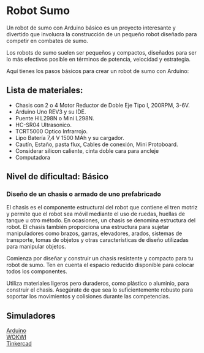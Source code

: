 <div><h1>Robot Sumo</h1>
<p>Un robot de sumo con Arduino básico es un proyecto interesante y divertido que involucra la construcción de un pequeño robot diseñado para competir en combates de sumo.</p>
<p>Los robots de sumo suelen ser pequeños y compactos,
diseñados para ser lo más efectivos posible en términos de potencia,
velocidad y estrategia.</p>
<p>Aquí tienes los pasos básicos para crear un robot de sumo con Arduino:</p></div>

<h2> Lista de materiales:</h2>
<ul>
  <li>Chasis con 2 o 4 Motor Reductor de Doble Eje Tipo I, 200RPM, 3-6V.</li>
  <li>Arduino Uno REV3 y su IDE.</li>
  <li>Puente H L298N o Mini L298N.</li>
  <li>HC-SR04 Ultrasonico.</li>
  <li>TCRT5000 Optico Infrarrojo.</li>
  <li>Lipo Batería 7,4 V 1500 MAh y su cargador.</li>
  <li>Cautín, Estaño, pasta flux, Cables de conexión, Mini Protoboard.</li>
  <li>Considerar silicon caliente, cinta doble cara para ancleje </li>
  <li>Computadora </li>
</ul>

<div><h2>Nivel de dificultad: Básico</h2>
<h3>Diseño de un chasis o armado de uno prefabricado </h3>
<p>El chasis es el componente estructural del robot que contiene el tren motriz y permite que el robot sea móvil mediante el uso de ruedas, huellas de tanque u otro método. En ocasiones, un chasis se denomina estructura del robot. El chasis también proporciona una estructura para sujetar manipuladores como brazos, garras, elevadores, arados, sistemas de transporte, tomas de objetos y otras características de diseño utilizadas para manipular objetos. </p>
<p> Comienza por diseñar y construir un chasis resistente y compacto para tu robot de sumo. Ten en cuenta el espacio reducido disponible para colocar todos los componentes.</p>
<p>Utiliza materiales ligeros pero duraderos, como plástico o aluminio, para construir el chasis. Asegúrate de que sea lo suficientemente robusto para soportar los movimientos y colisiones durante las competencias.</p></div>

<h2> Simuladores </h2>
<A HREF="https://wokwi.com/">Arduino </A> <br>
<A HREF="https://wokwi.com/">WOKWI</A> <br>
<A HREF="https://www.tinkercad.com/">Tinkercad</A> 